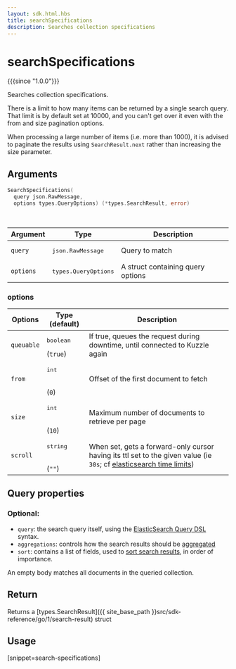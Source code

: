 ```yaml
---
layout: sdk.html.hbs
title: searchSpecifications
description: Searches collection specifications
---
```


# searchSpecifications

{{{since "1.0.0"}}}

Searches collection specifications.

There is a limit to how many items can be returned by a single search query.
That limit is by default set at 10000, and you can't get over it even with the from and size pagination options.

<div class="alert alert-info">
  When processing a large number of items (i.e. more than 1000), it is advised to paginate the results using <code>SearchResult.next</code> rather than increasing the size parameter.
</div>

## Arguments

```go
SearchSpecifications(
  query json.RawMessage,
  options types.QueryOptions) (*types.SearchResult, error)
```

<br/>

| Argument | Type | Description |
| --- | --- | --- |
| `query` | <pre>json.RawMessage</pre> | Query to match |
| `options` | <pre>types.QueryOptions</pre> | A struct containing query options |

### options

| Options    | Type (default) | Description                       |
| ---------- | -------------- | --------------------------------- |
| `queuable` | <pre>boolean</pre> (`true`) | If true, queues the request during downtime, until connected to Kuzzle again |
| `from` | <pre>int</pre><br/>(`0`) | Offset of the first document to fetch |
| `size` | <pre>int</pre><br/>(`10`) | Maximum number of documents to retrieve per page  |
| `scroll` | <pre>string</pre><br/>(`""`) | When set, gets a forward-only cursor having its ttl set to the given value (ie `30s`; cf [elasticsearch time limits](https://www.elastic.co/guide/en/elasticsearch/reference/5.6/common-options.html#time-units)) |

## Query properties

### Optional:

- `query`: the search query itself, using the [ElasticSearch Query DSL](https://www.elastic.co/guide/en/elasticsearch/reference/5.6/query-dsl.html) syntax.
- `aggregations`: controls how the search results should be [aggregated](https://www.elastic.co/guide/en/elasticsearch/reference/5.6/search-aggregations.html)
- `sort`: contains a list of fields, used to [sort search results](https://www.elastic.co/guide/en/elasticsearch/reference/5.6/search-request-sort.html), in order of importance.

An empty body matches all documents in the queried collection.

## Return

Returns a [types.SearchResult]({{ site_base_path }}src/sdk-reference/go/1/search-result) struct

## Usage

[snippet=search-specifications]
